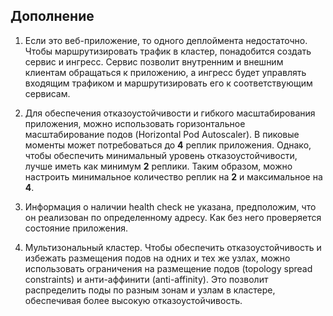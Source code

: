 ## Дополнение

1. Если это веб-приложение, то одного деплоймента недостаточно. Чтобы маршрутизировать трафик в кластер, понадобится создать сервис и ингресс. Сервис позволит внутренним и внешним клиентам обращаться к приложению, а ингресс будет управлять входящим трафиком и маршрутизировать его к соответствующим сервисам.

2. Для обеспечения отказоустойчивости и гибкого масштабирования приложения, можно использовать горизонтальное масштабирование подов (Horizontal Pod Autoscaler). В пиковые моменты может потребоваться до **4** реплик приложения. Однако, чтобы обеспечить минимальный уровень отказоустойчивости, лучше иметь как минимум **2** реплики. Таким образом, можно настроить минимальное количество реплик на **2** и максимальное на **4**.

3. Информация о наличии health check не указана, предположим, что он реализован по определенному адресу. Как без него проверяется состояние приложения.

4. Мультизональный кластер. Чтобы обеспечить отказоустойчивость и избежать размещения подов на одних и тех же узлах, можно использовать ограничения на размещение подов (topology spread constraints) и анти-аффинити (anti-affinity). Это позволит распределить поды по разным зонам и узлам в кластере, обеспечивая более высокую отказоустойчивость.

